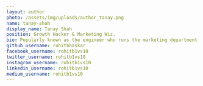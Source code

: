 ```yaml
---
layout: author
photo: /assets/img/uploads/author_tanay.png
name: tanay-shah
display_name: Tanay Shah
position: Growth Hacker & Marketing Wiz.
bio: Popularly known as the engineer who runs the marketing department.
github_username: rohitbhaskar
facebook_username: rohitb1vs10
twitter_username: rohitb1vs10
instagram_username: rohitb1vs10
linkedin_username: rohitb1vs10
medium_username: rohitb1vs10
---
```


